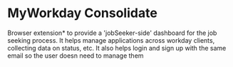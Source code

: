 # MyWorkday Consolidate

Browser extension* to provide a 'jobSeeker-side' dashboard for the job seeking process.
It helps manage applications across workday clients, collecting data on status, etc.
It also helps login and sign up with the same email so the user doesn need to manage them
